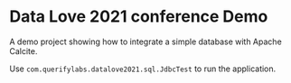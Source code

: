 # Data Love 2021 conference Demo
A demo project showing how to integrate a simple database with Apache Calcite.

Use `com.querifylabs.datalove2021.sql.JdbcTest` to run the application.
